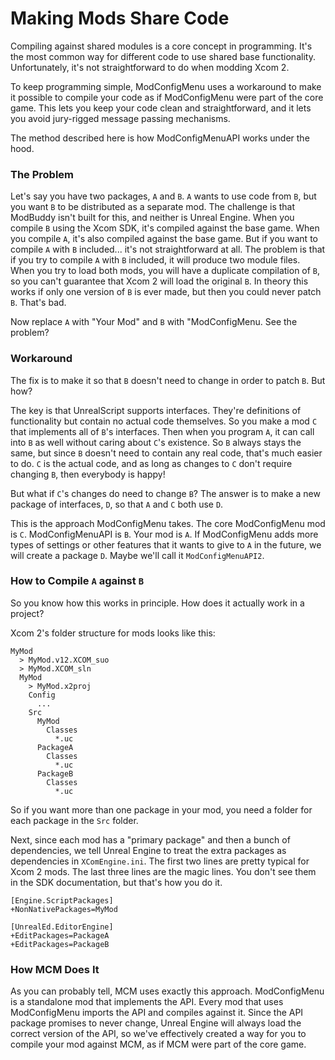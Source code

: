 # Making Mods Share Code

Compiling against shared modules is a core concept in programming. It's the most common way for different code to use shared base functionality. Unfortunately, it's not straightforward to do when modding Xcom 2. 

To keep programming simple, ModConfigMenu uses a workaround to make it possible to compile your code as if ModConfigMenu were part of the core game. This lets you keep your code clean and straightforward, and it lets you avoid jury-rigged message passing mechanisms.

The method described here is how ModConfigMenuAPI works under the hood.

### The Problem

Let's say you have two packages, `A` and `B`. `A` wants to use code from `B`, but you want `B` to be distributed as a separate mod. The challenge is that ModBuddy isn't built for this, and neither is Unreal Engine. When you compile `B` using the Xcom SDK, it's compiled against the base game. When you compile `A`, it's also compiled against the base game. But if you want to compile `A` with `B` included... it's not straightforward at all. The problem is that if you try to compile `A` with `B` included, it will produce two module files. When you try to load both mods, you will have a duplicate compilation of `B`, so you can't guarantee that Xcom 2 will load the original `B`. In theory this works if only one version of `B` is ever made, but then you could never patch `B`. That's bad.

Now replace `A` with "Your Mod" and `B` with "ModConfigMenu. See the problem?

### Workaround

The fix is to make it so that `B` doesn't need to change in order to patch `B`. But how?

The key is that UnrealScript supports interfaces. They're definitions of functionality but contain no actual code themselves. So you make a mod `C` that implements all of `B`'s interfaces. Then when you program `A`, it can call into `B` as well without caring about `C`'s existence. So `B` always stays the same, but since `B` doesn't need to contain any real code, that's much easier to do. `C` is the actual code, and as long as changes to `C` don't require changing `B`, then everybody is happy!

But what if `C`'s changes do need to change `B`? The answer is to make a new package of interfaces, `D`, so that `A` and `C` both use `D`.

This is the approach ModConfigMenu takes. The core ModConfigMenu mod is `C`. ModConfigMenuAPI is `B`. Your mod is `A`. If ModConfigMenu adds more types of settings or other features that it wants to give to `A` in the future, we will create a package `D`. Maybe we'll call it `ModConfigMenuAPI2`.

### How to Compile `A` against `B`

So you know how this works in principle. How does it actually work in a project?

Xcom 2's folder structure for mods looks like this:
```
MyMod
  > MyMod.v12.XCOM_suo
  > MyMod.XCOM_sln
  MyMod
    > MyMod.x2proj
    Config
      ...
    Src
      MyMod
        Classes
          *.uc
      PackageA
        Classes
          *.uc
      PackageB
        Classes
          *.uc
```

So if you want more than one package in your mod, you need a folder for each package in the `Src` folder.

Next, since each mod has a "primary package" and then a bunch of dependencies, we tell Unreal Engine to treat the extra packages as dependencies in `XComEngine.ini`. The first two lines are pretty typical for Xcom 2 mods. The last three lines are the magic lines. You don't see them in the SDK documentation, but that's how you do it. 

```
[Engine.ScriptPackages]
+NonNativePackages=MyMod

[UnrealEd.EditorEngine]
+EditPackages=PackageA
+EditPackages=PackageB
```

### How MCM Does It

As you can probably tell, MCM uses exactly this approach. ModConfigMenu is a standalone mod that implements the API. Every mod that uses ModConfigMenu imports the API and compiles against it. Since the API package promises to never change, Unreal Engine will always load the correct version of the API, so we've effectively created a way for you to compile your mod against MCM, as if MCM were part of the core game.
